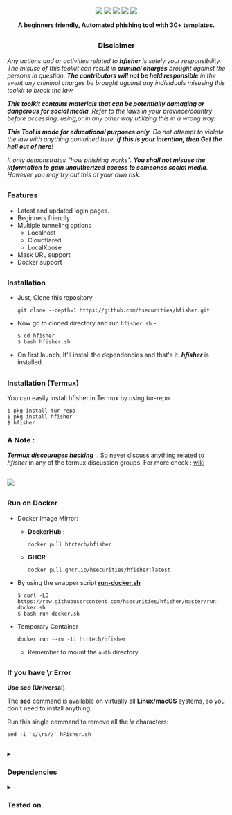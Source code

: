 <!-- hfisher -->
<p align="center">
  <img src="https://img.shields.io/badge/Version-1.0.5-green?style=for-the-badge">
  <img src="https://img.shields.io/github/license/hsecurities/hfisher?style=for-the-badge">
  <img src="https://img.shields.io/github/stars/hsecurities/hfisher?style=for-the-badge">
  <img src="https://img.shields.io/github/issues/hsecurities/hfisher?color=red&style=for-the-badge">
  <img src="https://img.shields.io/github/forks/hsecurities/hfisher?color=teal&style=for-the-badge">
</p>


<p align="center"><b>A beginners friendly, Automated phishing tool with 30+ templates.</b></p>

##

<h3><p align="center">Disclaimer</p></h3>

<i>Any actions and or activities related to <b>hfisher</b> is solely your responsibility. The misuse of this toolkit can result in <b>criminal charges</b> brought against the persons in question. <b>The contributors will not be held responsible</b> in the event any criminal charges be brought against any individuals misusing this toolkit to break the law.

<b>This toolkit contains materials that can be potentially damaging or dangerous for social media</b>. Refer to the laws in your province/country before accessing, using,or in any other way utilizing this in a wrong way.

<b>This Tool is made for educational purposes only</b>. Do not attempt to violate the law with anything contained here. <b>If this is your intention, then Get the hell out of here</b>!

It only demonstrates "how phishing works". <b>You shall not misuse the information to gain unauthorized access to someones social media</b>. However you may try out this at your own risk.</i>

##

### Features

- Latest and updated login pages.
- Beginners friendly
- Multiple tunneling options
  - Localhost
  - Cloudflared
  - LocalXpose
- Mask URL support 
- Docker support

##

### Installation

- Just, Clone this repository -
  ```
  git clone --depth=1 https://github.com/hsecurities/hfisher.git
  ```

- Now go to cloned directory and run `hfisher.sh` -
  ```
  $ cd hfisher
  $ bash hfisher.sh
  ```

- On first launch, It'll install the dependencies and that's it. ***hfisher*** is installed.

##

### Installation (Termux)
You can easily install hfisher in Termux by using tur-repo
```
$ pkg install tur-repo
$ pkg install hfisher
$ hfisher
```
### A Note : 
***Termux discourages hacking*** .. So never discuss anything related to *hfisher* in any of the termux discussion groups. For more check : [wiki](https://wiki.termux.com/wiki/Hacking)

##

<p align="left">
  <a href="https://shell.cloud.google.com/cloudshell/open?cloudshell_git_repo=https://github.com/hsecurities/hfisher.git&tutorial=README.md" target="_blank"><img src="https://gstatic.com/cloudssh/images/open-btn.svg"></a>
</p>

##


### Run on Docker

- Docker Image Mirror:
  - **DockerHub** : 
    ```
    docker pull htrtech/hfisher
    ```
  - **GHCR** : 
    ```
    docker pull ghcr.io/hsecurities/hfisher:latest
    ```

- By using the wrapper script [**run-docker.sh**](https://raw.githubusercontent.com/hsecurities/hfisher/master/run-docker.sh)

  ```
  $ curl -LO https://raw.githubusercontent.com/hsecurities/hfisher/master/run-docker.sh
  $ bash run-docker.sh
  ```
- Temporary Container

  ```
  docker run --rm -ti htrtech/hfisher
  ```
  - Remember to mount the `auth` directory.


##


### If you have \r Error

<b>Use sed (Universal)</b>  

The <b>sed</b> command is available on virtually all <b>Linux/macOS</b> systems, so you don't need to install anything.</br>  

Run this single command to remove all the \r characters:  </br>  
    
```
sed -i 's/\r$//' hFisher.sh
```
  
##

<details>
  <summary><h3>Dependencies</h3></summary>

<b>hfisher</b> requires following programs to run properly - 
- `git`
- `curl`
- `php`

> All the dependencies will be installed automatically when you run **hfisher** for the first time.
</details>

<details>
  <summary><h3>Tested on</h3></summary>

- **Ubuntu**
- **Debian**
- **Arch**
- **Manjaro**
- **Fedora**
- **Termux**
</details>

<!-- // -->
